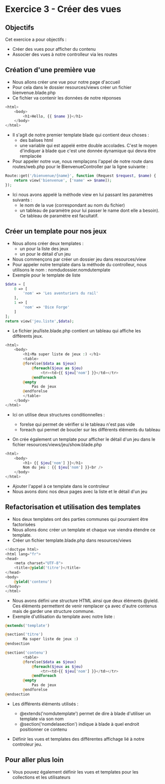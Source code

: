 # Exercice 3 - Créer des vues

## Objectifs
Cet exercice a pour objectifs : 
* Créer des vues pour afficher du contenu
* Associer des vues à notre controlleur via les routes

## Création d'une première vue
* Nous allons créer une vue pour notre page d'accueil
* Pour cela dans le dossier resources/views créer un fichier bienvenue.blade.php
* Ce fichier va contenir les données de notre réponses 
```php
<html>
    <body>
        <h1>Hello, {{ $name }}</h1>
    </body>
</html>
```
* Il s'agit de notre premier template blade qui contient deux choses : 
    * des balises html
    * une variable qui est appelé entre double accolades. C'est le moyen d'indiquer à blade que c'est une donnée dynamique qui devra être remplacée
* Pour appeler notre vue, nous remplaçons l'appel de notre route dans routes/web.php pour le BienvenueController par la ligne suivante :
```php
Route::get('/bienvenue/{name}', function (Request $request, $name) {
    return view('bienvenue', ['name' => $name]);
});
```
* Ici nous avons appelé la méthode view en lui passant les paramètres suivants :
    * le nom de la vue (correspondant au nom du fichier)
    * un tableau de paramètre pour lui passer le name dont elle a besoin). Ce tableau de paramètre est facultatif. 

## Créer un template pour nos jeux 
* Nous allons créer deux templates : 
    * un pour la liste des jeux
    * un pour le détail d'un jeu
* Nous commençons par créer un dossier jeu dans resources/view 
* Pour appeler notre template dans la méthode du controlleur, nous utilisons le nom : nomdudossier.nomdutemplate 
* Exemple pour le template de liste
```php
$data = [
    0 => [
        'nom' => 'Les aventuriers du rail'
    ],
    1 => [
        'nom' => 'Dice Forge'
    ]
];
return view('jeu.liste',$data);
```
* Le fichier jeu/liste.blade.php contient un tableau qui affiche les différents jeux. 
```php
<html>
    <body>
        <h1>Ma super liste de jeux :) </h1>
        <table>
        @forelse($data as $jeux)
            @foreach($jeux as $jeu)
                <tr><td>{{ $jeu['nom'] }}</td></tr>
            @endforeach
        @empty
            Pas de jeux
        @endforelse
        </table>
    </body>
</html>
```
* Ici on utilise deux structures conditionnelles : 
    * forelse qui permet de vérifier si le tableau n'est pas vide
    * foreach qui permet de boucler sur les différents éléments du tableau

* On crée également un template pour afficher le détail d'un jeu dans le fichier resources/views/jeu/show.blade.php
```php
<html>
    <body>
        <h1> {{ $jeu['nom'] }}</h1>
        Nom du jeu : {{ $jeu['nom'] }}<br />
    </body>
</html>
```
* Ajouter l'appel à ce template dans le controleur
* Nous avons donc nos deux pages avec la liste et le détail d'un jeu

## Refactorisation et utilisation des templates
* Nos deux templates ont des parties communes qui pourraient être factorisées
* Nous allons donc créer un template et chaque vue viendra étendre ce template.
* Créer un fichier template.blade.php dans resources/views 
```php
<!doctype html>
<html lang="fr">
<head>
    <meta charset="UTF-8">
    <title>@yield('titre')</title>
</head>
<body>
    @yield('contenu')
</body>
</html>
```
* Nous avons défini une structure HTML ainsi que deux éléments @yield. Ces éléments permettent de venir remplacer ça avec d'autre contenus mais de garder une structure commune.
* Exemple d'utilisation du template avec notre liste : 
```php
@extends('template')

@section('titre')
        Ma super liste de jeux :)
@endsection

@section('contenu')
        <table>
        @forelse($data as $jeux)
            @foreach($jeux as $jeu)
                <tr><td>{{ $jeu['nom'] }}</td></tr>
            @endforeach
        @empty
            Pas de jeux
        @endforelse
@endsection
```
* Les différents éléments utilisés : 
    * @extends('nomdutemplate') permet de dire à blade d'utiliser un template via son nom
    * @section('nomdelasection') indique à blade à quel endroit positionner ce contenu

* Définir les vues et templates des différentes affichage lié à notre controleur jeu.

## Pour aller plus loin 
* Vous pouvez également définir les vues et templates pour les collections et les utilisateurs